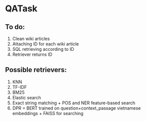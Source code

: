 # QATask
## To do:
1. Clean wiki articles
2. Attaching ID for each wiki article
3. SQL retrieving according to ID
4. Retriever returns ID

## Possible retrievers:
1. KNN
2. TF-IDF
3. BM25
4. Elastic search
5. Exact string matching + POS and NER feature-based search
6. DPR = BERT trained on question+context_passage vietnamese embeddings + FAISS for searching